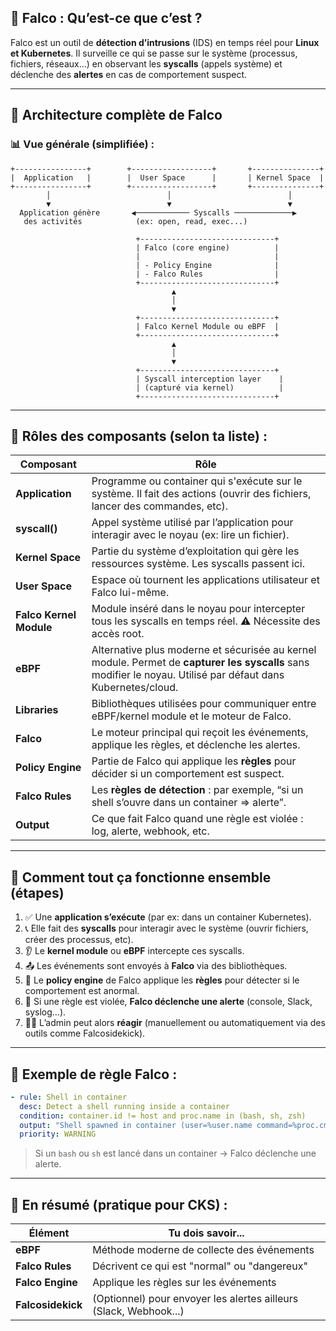 ## 🎯 **Falco : Qu’est-ce que c’est ?**

Falco est un outil de **détection d’intrusions** (IDS) en temps réel pour **Linux et Kubernetes**.
Il surveille ce qui se passe sur le système (processus, fichiers, réseaux…) en observant les **syscalls** (appels système) et déclenche des **alertes** en cas de comportement suspect.

---

## 🧱 **Architecture complète de Falco**

### 📊 Vue générale (simplifiée) :

```
+----------------+        +------------------+       +---------------+
|  Application   |        |  User Space      |       | Kernel Space  |
+----------------+        +------------------+       +---------------+
        │                          │                          │
        ▼                          ▼                          ▼
  Application génère       ◀──────────── Syscalls ─────────────▶
   des activités            (ex: open, read, exec...)

                            +------------------------------+
                            | Falco (core engine)          |
                            |                              |
                            | - Policy Engine              |
                            | - Falco Rules                |
                            +------------------------------+
                                    ▲
                                    │
                                    ▼
                            +------------------------------+
                            | Falco Kernel Module ou eBPF  |
                            +------------------------------+
                                    ▲
                                    │
                                    ▼
                            +------------------------------+
                            | Syscall interception layer    |
                            | (capturé via kernel)          |
                            +------------------------------+
```

---

## 📌 Rôles des composants (selon ta liste) :

| **Composant**           | **Rôle**                                                                                                                                                      |
| ----------------------- | ------------------------------------------------------------------------------------------------------------------------------------------------------------- |
| **Application**         | Programme ou container qui s'exécute sur le système. Il fait des actions (ouvrir des fichiers, lancer des commandes, etc).                                    |
| **syscall()**           | Appel système utilisé par l’application pour interagir avec le noyau (ex: lire un fichier).                                                                   |
| **Kernel Space**        | Partie du système d’exploitation qui gère les ressources système. Les syscalls passent ici.                                                                   |
| **User Space**          | Espace où tournent les applications utilisateur et Falco lui-même.                                                                                            |
| **Falco Kernel Module** | Module inséré dans le noyau pour intercepter tous les syscalls en temps réel. ⚠️ Nécessite des accès root.                                                    |
| **eBPF**                | Alternative plus moderne et sécurisée au kernel module. Permet de **capturer les syscalls** sans modifier le noyau. Utilisé par défaut dans Kubernetes/cloud. |
| **Libraries**           | Bibliothèques utilisées pour communiquer entre eBPF/kernel module et le moteur de Falco.                                                                      |
| **Falco**               | Le moteur principal qui reçoit les événements, applique les règles, et déclenche les alertes.                                                                 |
| **Policy Engine**       | Partie de Falco qui applique les **règles** pour décider si un comportement est suspect.                                                                      |
| **Falco Rules**         | Les **règles de détection** : par exemple, “si un shell s’ouvre dans un container => alerte”.                                                                 |
| **Output**              | Ce que fait Falco quand une règle est violée : log, alerte, webhook, etc.                                                                                     |

---

## 🔄 **Comment tout ça fonctionne ensemble (étapes)**

1. ✅ Une **application s’exécute** (par ex: dans un container Kubernetes).
2. 📞 Elle fait des **syscalls** pour interagir avec le système (ouvrir fichiers, créer des processus, etc).
3. 👂 Le **kernel module** ou **eBPF** intercepte ces syscalls.
4. 📤 Les événements sont envoyés à **Falco** via des bibliothèques.
5. 🧠 Le **policy engine** de Falco applique les **règles** pour détecter si le comportement est anormal.
6. 🚨 Si une règle est violée, **Falco déclenche une alerte** (console, Slack, syslog…).
7. 👨‍💻 L’admin peut alors **réagir** (manuellement ou automatiquement via des outils comme Falcosidekick).

---

## 🧠 Exemple de règle Falco :

```yaml
- rule: Shell in container
  desc: Detect a shell running inside a container
  condition: container.id != host and proc.name in (bash, sh, zsh)
  output: "Shell spawned in container (user=%user.name command=%proc.cmdline)"
  priority: WARNING
```

> Si un `bash` ou `sh` est lancé dans un container → Falco déclenche une alerte.

---

## 🧰 En résumé (pratique pour CKS) :

| Élément           | Tu dois savoir...                                                 |
| ----------------- | ----------------------------------------------------------------- |
| **eBPF**          | Méthode moderne de collecte des événements                        |
| **Falco Rules**   | Décrivent ce qui est "normal" ou "dangereux"                      |
| **Falco Engine**  | Applique les règles sur les événements                            |
| **Falcosidekick** | (Optionnel) pour envoyer les alertes ailleurs (Slack, Webhook...) |